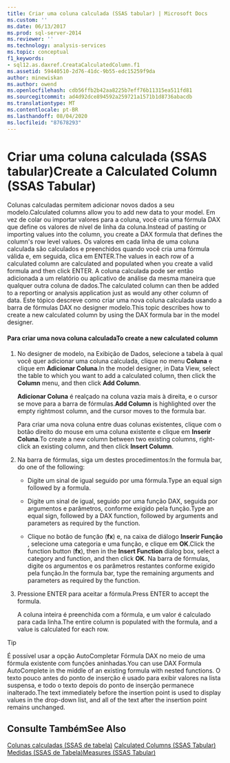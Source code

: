 ```yaml
---
title: Criar uma coluna calculada (SSAS tabular) | Microsoft Docs
ms.custom: ''
ms.date: 06/13/2017
ms.prod: sql-server-2014
ms.reviewer: ''
ms.technology: analysis-services
ms.topic: conceptual
f1_keywords:
- sql12.as.daxref.CreataCalculatedColumn.f1
ms.assetid: 59440510-2d76-41dc-9b55-edc15259f9da
author: minewiskan
ms.author: owend
ms.openlocfilehash: cdb56ffb2b42aa8225b7eff76b11315ea511fd81
ms.sourcegitcommit: ad4d92dce894592a259721a1571b1d8736abacdb
ms.translationtype: MT
ms.contentlocale: pt-BR
ms.lasthandoff: 08/04/2020
ms.locfileid: "87678293"
---
```

# <a name="create-a-calculated-column-ssas-tabular"></a><span data-ttu-id="94911-102">Criar uma coluna calculada (SSAS tabular)</span><span class="sxs-lookup"><span data-stu-id="94911-102">Create a Calculated Column (SSAS Tabular)</span></span>
  <span data-ttu-id="94911-103">Colunas calculadas permitem adicionar novos dados a seu modelo.</span><span class="sxs-lookup"><span data-stu-id="94911-103">Calculated columns allow you to add new data to your model.</span></span> <span data-ttu-id="94911-104">Em vez de colar ou importar valores para a coluna, você cria uma fórmula DAX que define os valores de nível de linha da coluna.</span><span class="sxs-lookup"><span data-stu-id="94911-104">Instead of pasting or importing values into the column, you create a DAX formula that defines the column's row level values.</span></span> <span data-ttu-id="94911-105">Os valores em cada linha de uma coluna calculada são calculados e preenchidos quando você cria uma fórmula válida e, em seguida, clica em ENTER.</span><span class="sxs-lookup"><span data-stu-id="94911-105">The values in each row of a calculated column are calculated and populated when you create a valid formula and then click ENTER.</span></span> <span data-ttu-id="94911-106">A coluna calculada pode ser então adicionada a um relatório ou aplicativo de análise da mesma maneira que qualquer outra coluna de dados.</span><span class="sxs-lookup"><span data-stu-id="94911-106">The calculated column can then be added to a reporting or analysis application just as would any other column of data.</span></span> <span data-ttu-id="94911-107">Este tópico descreve como criar uma nova coluna calculada usando a barra de fórmulas DAX no designer modelo.</span><span class="sxs-lookup"><span data-stu-id="94911-107">This topic describes how to create a new calculated column by using the DAX formula bar in the model designer.</span></span>  
  
#### <a name="to-create-a-new-calculated-column"></a><span data-ttu-id="94911-108">Para criar uma nova coluna calculada</span><span class="sxs-lookup"><span data-stu-id="94911-108">To create a new calculated column</span></span>  
  
1.  <span data-ttu-id="94911-109">No designer de modelo, na Exibição de Dados, selecione a tabela à qual você quer adicionar uma coluna calculada, clique no menu **Coluna** e clique em **Adicionar Coluna**.</span><span class="sxs-lookup"><span data-stu-id="94911-109">In the model designer, in Data View, select the table to which you want to add a calculated column, then click the **Column** menu, and then click **Add Column**.</span></span>  
  
     <span data-ttu-id="94911-110">**Adicionar Coluna** é realçado na coluna vazia mais à direita, e o cursor se move para a barra de fórmulas.</span><span class="sxs-lookup"><span data-stu-id="94911-110">**Add Column** is highlighted over the empty rightmost column, and the cursor moves to the formula bar.</span></span>  
  
     <span data-ttu-id="94911-111">Para criar uma nova coluna entre duas colunas existentes, clique com o botão direito do mouse em uma coluna existente e clique em **Inserir Coluna**.</span><span class="sxs-lookup"><span data-stu-id="94911-111">To create a new column between two existing columns, right-click an existing column, and then click **Insert Column**.</span></span>  
  
2.  <span data-ttu-id="94911-112">Na barra de fórmulas, siga um destes procedimentos:</span><span class="sxs-lookup"><span data-stu-id="94911-112">In the formula bar, do one of the following:</span></span>  
  
    -   <span data-ttu-id="94911-113">Digite um sinal de igual seguido por uma fórmula.</span><span class="sxs-lookup"><span data-stu-id="94911-113">Type an equal sign followed by a formula.</span></span>  
  
    -   <span data-ttu-id="94911-114">Digite um sinal de igual, seguido por uma função DAX, seguida por argumentos e parâmetros, conforme exigido pela função.</span><span class="sxs-lookup"><span data-stu-id="94911-114">Type an equal sign, followed by a DAX function, followed by arguments and parameters as required by the function.</span></span>  
  
    -   <span data-ttu-id="94911-115">Clique no botão de função (**fx**) e, na caixa de diálogo **Inserir Função** , selecione uma categoria e uma função, e clique em **OK**.</span><span class="sxs-lookup"><span data-stu-id="94911-115">Click the function button (**fx**), then in the **Insert Function** dialog box, select a category and function, and then click **OK**.</span></span> <span data-ttu-id="94911-116">Na barra de fórmulas, digite os argumentos e os parâmetros restantes conforme exigido pela função.</span><span class="sxs-lookup"><span data-stu-id="94911-116">In the formula bar, type the remaining arguments and parameters as required by the function.</span></span>  
  
3.  <span data-ttu-id="94911-117">Pressione ENTER para aceitar a fórmula.</span><span class="sxs-lookup"><span data-stu-id="94911-117">Press ENTER to accept the formula.</span></span>  
  
     <span data-ttu-id="94911-118">A coluna inteira é preenchida com a fórmula, e um valor é calculado para cada linha.</span><span class="sxs-lookup"><span data-stu-id="94911-118">The entire column is populated with the formula, and a value is calculated for each row.</span></span>  
  
> [!TIP]  
>  <span data-ttu-id="94911-119">É possível usar a opção AutoCompletar Fórmula DAX no meio de uma fórmula existente com funções aninhadas.</span><span class="sxs-lookup"><span data-stu-id="94911-119">You can use DAX Formula AutoComplete in the middle of an existing formula with nested functions.</span></span> <span data-ttu-id="94911-120">O texto pouco antes do ponto de inserção é usado para exibir valores na lista suspensa, e todo o texto depois do ponto de inserção permanece inalterado.</span><span class="sxs-lookup"><span data-stu-id="94911-120">The text immediately before the insertion point is used to display values in the drop-down list, and all of the text after the insertion point remains unchanged.</span></span>  
  
## <a name="see-also"></a><span data-ttu-id="94911-121">Consulte Também</span><span class="sxs-lookup"><span data-stu-id="94911-121">See Also</span></span>  
 <span data-ttu-id="94911-122">[Colunas calculadas &#40;SSAS de tabela&#41;](ssas-calculated-columns.md) </span><span class="sxs-lookup"><span data-stu-id="94911-122">[Calculated Columns &#40;SSAS Tabular&#41;](ssas-calculated-columns.md) </span></span>  
 [<span data-ttu-id="94911-123">Medidas &#40;SSAS de Tabela&#41;</span><span class="sxs-lookup"><span data-stu-id="94911-123">Measures &#40;SSAS Tabular&#41;</span></span>](measures-ssas-tabular.md)  
  
  
